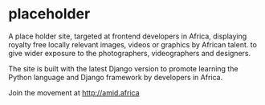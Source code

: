# placeholder
A place holder site, targeted at frontend developers in Africa, displaying royalty free locally relevant images, videos or graphics by African talent. to give wider exposure to the photographers, videographers and designers.

The site is built with the latest Django version to promote learning the Python language and Django framework by developers in Africa.

Join the movement at http://amid.africa
